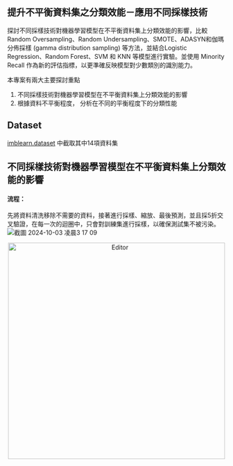 ## 提升不平衡資料集之分類效能－應用不同採樣技術
探討不同採樣技術對機器學習模型在不平衡資料集上分類效能的影響，比較Random Oversampling、Random Undersampling、SMOTE、ADASYN和伽瑪分佈採樣 (gamma distribution sampling) 等方法，並結合Logistic Regression、Random Forest、SVM 和 KNN 等模型進行實驗。並使用 Minority Recall 作為新的評估指標，以更準確反映模型對少數類別的識別能力。

本專案有兩大主要探討重點
1. 不同採樣技術對機器學習模型在不平衡資料集上分類效能的影響
2. 根據資料不平衡程度， 分析在不同的平衡程度下的分類性能

Dataset
---
[imblearn.dataset](https://imbalanced-learn.org/stable/datasets/index.html) 中截取其中14項資料集

不同採樣技術對機器學習模型在不平衡資料集上分類效能的影響
---
#### 流程：
先將資料清洗移除不需要的資料，接著進行採樣、縮放、最後預測，並且採5折交叉驗證，在每一次的迴圈中，只會對訓練集進行採樣，以確保測試集不被污染。
![截圖 2024-10-03 凌晨3 17 09](https://github.com/user-attachments/assets/2d4a5f46-9f35-4075-ae8a-1bbba52bd5b1) 

<div align="center">
	<img src="[./raw-docs/img/editor.png](https://github.com/user-attachments/assets/2d4a5f46-9f35-4075-ae8a-1bbba52bd5b1)" alt="Editor" width="500">
</div>
